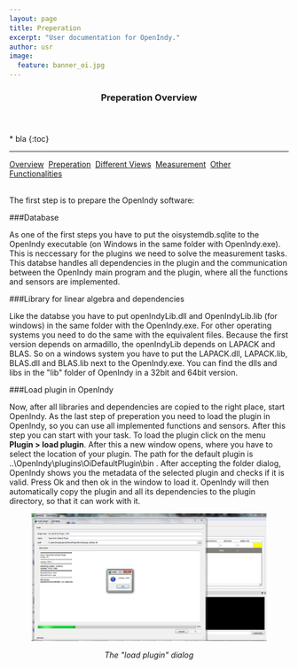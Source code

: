```yaml
---
layout: page
title: Preperation
excerpt: "User documentation for OpenIndy."
author: usr
image:
  feature: banner_oi.jpg
---
```


<section id="table-of-contents" class="toc">
  <header>
    <h3>Preperation Overview</h3>
  </header>
<div id="drawer" markdown="1">
* bla
{:toc} 

</div>
</section><!-- /#table-of-contents -->

---

<a href="/documentation/docu-usr.html" class="btn">Overview</a>&nbsp;&nbsp;<a href="/documentation/docu-usr/preperation.html" class="btn btn-success">Preperation</a>&nbsp;&nbsp;<a href="/documentation/docu-usr/views.html" class="btn">Different Views</a>&nbsp;&nbsp;<a href="/documentation/docu-usr/measurement.html" class="btn">Measurement</a>&nbsp;&nbsp;<a href="/documentation/docu-usr/functionalities.html" class="btn">Other Functionalities</a>&nbsp;&nbsp;

<br>
The first step is to prepare the OpenIndy software:

###Database

As one of the first steps you have to put the oisystemdb.sqlite to the OpenIndy executable (on Windows in the same folder with OpenIndy.exe).
This is neccessary for the plugins we need to solve the measurement tasks. This databse handles all dependencies in the plugin and the communication between the OpenIndy main program and the plugin, where all the functions and sensors are implemented.

###Library for linear algebra and dependencies

Like the databse you have to put openIndyLib.dll and OpenIndyLib.lib (for windows) in the same folder with the OpenIndy.exe. For other operating systems you need to do the same with the equivalent files. Because the first version depends on armadillo, the openIndyLib depends on LAPACK and BLAS.
So on a windows system you have to put the LAPACK.dll, LAPACK.lib, BLAS.dll and BLAS.lib next to the OpenIndy.exe.
You can find the dlls and libs in the "lib" folder of OpenIndy in a 32bit and 64bit version.

###Load plugin in OpenIndy

Now, after all libraries and dependencies are copied to the right place, start OpenIndy.
As the last step of preperation you need to load the plugin in OpenIndy, so you can use all implemented functions and sensors. After this step you can start with your task.
To load the plugin click on the menu **Plugin > load plugin**. After this a new window opens, where you have to select the location of your plugin. The path for the default plugin is ..\OpenIndy\plugins\OiDefaultPlugin\bin . After accepting the folder dialog, OpenIndy shows you the metadata of the selected plugin and checks if it is valid. Press Ok and then ok in the window to load it. OpenIndy will then automatically copy the plugin and all its dependencies to the plugin directory, so that it can work with it.
<figure >
	<a href="../images/usr/loadPlugin.png"><img src="/documentation/images/usr/loadPlugin.png"></a> 
	<p align="middle"><i>The "load plugin" dialog</i></p>
</figure>

